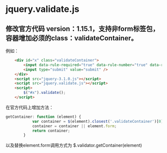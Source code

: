 # jquery.validate.js
## 修改官方代码 version：1.15.1，支持非form标签包，容器增加必须的class：validateContainer。
例如：

```html
    <div id="x" class="validateContainer">
        <input data-rule-required="true" data-rule-number="true" data-rule-digits="true" acc="x" Acc2="xx" AcAc="3" acAc="4" name="xx" />
        <input type="submit" value="submit" />
    </div>
    <script src="jquery-3.1.0.js"></script>
    <script src="jquery.validate.js"></script>
    <script>
        $("#x").validate();
    </script>
```
在官方代码上增加方法：
```js
getContainer: function (element) {
            var container = $(element).closest('.validateContainer')[0];
            container = container || element.form;
            return container;
        }
```
 以及替换element.form调用方式为 $.validator.getContainer(element)
